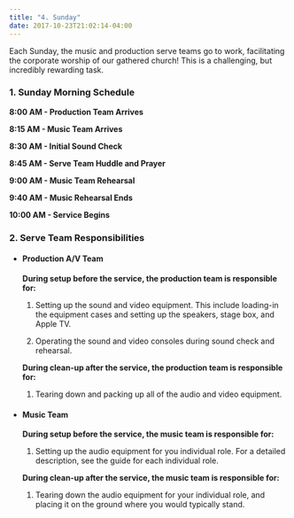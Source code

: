 ```yaml
---
title: "4. Sunday"
date: 2017-10-23T21:02:14-04:00
---
```


Each Sunday, the music and production serve teams go to work, facilitating the corporate worship of our gathered church! This is a challenging, but incredibly rewarding task.

### 1. Sunday Morning Schedule

**8:00 AM - Production Team Arrives**

**8:15 AM - Music Team Arrives**

**8:30 AM - Initial Sound Check**

**8:45 AM - Serve Team Huddle and Prayer**

**9:00 AM - Music Team Rehearsal**

**9:40 AM - Music Rehearsal Ends**

**10:00 AM - Service Begins** 

### 2. Serve Team Responsibilities
- #### Production A/V Team

    **During setup before the service, the production team is responsible for:**

    1. Setting up the sound and video equipment. This include loading-in the equipment cases and setting up the speakers, stage box, and Apple TV.

    2. Operating the sound and video consoles during sound check and rehearsal.

    **During clean-up after the service, the production team is responsible for:**

    1. Tearing down and packing up all of the audio and video equipment.

- #### Music Team
    
    **During setup before the service, the music team is responsible for:**

    1. Setting up the audio equipment for you individual role. For a detailed description, see the guide for each individual role.

    **During clean-up after the service, the music team is responsible for:**

    1. Tearing down the audio equipment for your individual role, and placing it on the ground where you would typically stand.